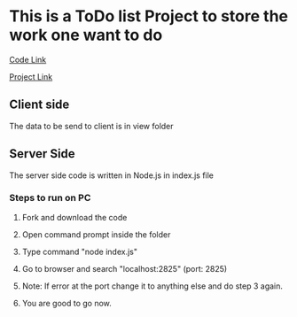 # This is a ToDo list Project to store the work one want to do

[Code Link](https://codequotient.com/project/getProject?uniqueId=3p34g8o371kjd37yi3&userId=5efd4e6d9e055d7987c7c13d)

[Project Link](https://todolist-3p34g8o371kjd37yi3.codequotient.in)

## Client side

The data to be send to client is in view folder

## Server Side

The server side code is written in Node.js in index.js file

### Steps to run on PC

1. Fork and download the code

2. Open command prompt inside the folder 

3. Type command "node index.js"

4. Go to browser and search "localhost:2825" (port: 2825)

5. Note: If error at the port change it to anything else and do step 3 again.

6. You are good to go now.
